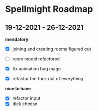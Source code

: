 # Spellmight Roadmap


## 19-12-2021 - 26-12-2021

**mendatory**
- [x] joining and creating rooms figured out
- [ ] room model refactored
- [x] fix animation bug mage
- [x] refactor the fuck out of everything


**nice to have**
- [x] refactor input 
- [x] dick cheese